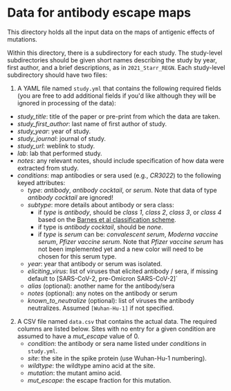 # Data for antibody escape maps
This directory holds all the input data on the maps of antigenic effects of mutations.

Within this directory, there is a subdirectory for each study.
The study-level subdirectories should be given short names describing the study by year, first author, and a brief descriptions, as in `2021_Starr_REGN`.
Each study-level subdirectory should have two files:

 1. A YAML file named `study.yml` that contains the following required fields (you are free to add additional fields if you'd like although they will be ignored in processing of the data):
  - *study_title*: title of the paper or pre-print from which the data are taken.
  - *study_first_author*: last name of first author of study.
  - *study_year*: year of study.
  - *study_journal*: journal of study.
  - *study_url*: weblink to study.
  - *lab*: lab that performed study.
  - *notes*: any relevant notes, should include specification of how data were extracted from study.
  - *conditions*: map antibodies or sera used (e.g., *CR3022*) to the following keyed attributes:
     + *type*: *antibody*, *antibody cocktail*, or *serum*. Note that data of type *antibody cocktail* are ignored!
     + *subtype*: more details about antibody or sera class:
       - if *type* is *antibody*, should be *class 1*, *class 2*, *class 3*, or *class 4* based on the [Barnes et al classification scheme](https://www.nature.com/articles/s41586-020-2852-1).
       - if type is *antibody cocktail*, should be *none*.
       - if *type* is *serum* can be: *convalescent serum*, *Moderna vaccine serum*, *Pfizer vaccine serum*. Note that *Pfizer vaccine serum* has not been implemented yet and a new color will need to be chosen for this serum type.
     + *year*: year that antibody or serum was isolated.
     + *eliciting_virus*: list of viruses that elicited antibody / sera, if missing default to [SARS-CoV-2, pre-Omicron SARS-CoV-2]`
     + *alias* (optional): another name for the antibody/sera
     + *notes* (optional): any notes on the antibody or serum
     + *known_to_neutralize* (optional): list of viruses the antibody neutralizes. Assumed `[Wuhan-Hu-1]` if not specified.

 2. A CSV file named `data.csv` that contains the actual data.
    The required columns are listed below. Sites with no entry for a given condition are assumed to have a *mut_escape* value of 0.
     + *condition*: the antibody or sera name listed under *conditions* in `study.yml`.
     + *site*: the site in the spike protein (use Wuhan-Hu-1 numbering).
     + *wildtype*: the wildtype amino acid at the site.
     + *mutation*: the mutant amino acid.
     + *mut_escape*: the escape fraction for this mutation.
